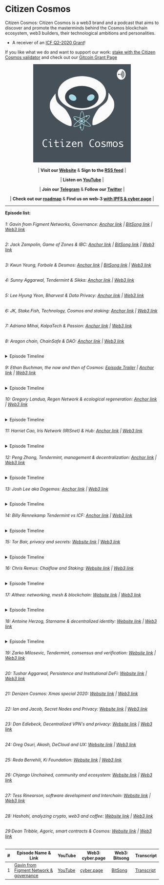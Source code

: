 # Citizen Cosmos

Citizen Cosmos: Citizen Cosmos is a web3 brand and a podcast that aims to discover and promote the masterminds behind the Cosmos blockchain ecosystem, web3 builders, their technological ambitions and personalities.

- A receiver of an [ICF Q2-2020 Grant](https://medium.com/@interchain_io/icf-q2-2020-funding-recipients-e5cbb326c23c)! 

If you like what we do and want to support our work: [stake with the Citizen Cosmos validator](https://www.citizencosmos.space/staking) and check out our [Gitcoin Grant Page](https://gitcoin.co/grants/1113/citizen-cosmos-podcast) 

<div align="center">
 <img src="project/branding/CitizenCosmosLogo.jpg" width="320" />
</div>

<div align="center">

| **Visit our [Website](https://www.citizencosmos.space/)** & **Sign to the [RSS feed](https://www.citizencosmos.space/rss)** |

| **Listen on [YouTube](https://www.youtube.com/channel/UCP0ZV8ducS3U2QEsIZQ1taQ)** |

| **Join our [Telegram](https://t.me/citizen_cosmos)** & **Follow our [Twitter](https://twitter.com/cosmos_voice)** | 

| **Check out our [roadmap](https://github.com/citizen-cosmos/Citizen-Cosmos/blob/master/roadmap/roadmap.md)** & **Find us on web-3 [with IPFS & cyber.page](https://cyber.page/search/citizen%20cosmos)** |

</div>

<hr>

__Episode list:__

###### 1: Gavin from Figment Networks, Governance: [Anchor link](https://anchor.fm/citizencosmos/episodes/Gavin-from-Figment-Networks--Governance-ed5jm8) | [BitSong link](https://demo.bitsong.io/track/158) | [Web3 link](https://ipfs.io/ipfs/QmaKBaBnfqUkK789dtk2UWZzfTdti7DRYuapQz8CRWJFZh)

###### 2: Jack Zampolin, Game of Zones & IBC: [Anchor link](https://anchor.fm/citizencosmos/episodes/Jack-Zampolin--Game-of-Zones--IBC-ed5jul) | [BitSong link](https://demo.bitsong.io/track/159) | [Web3 link](https://ipfs.io/ipfs/QmefwgCNkRJ7qNG2aNPYDhfiN3QSm3w7auUoEYqNK6qLrM)

###### 3: Kwun Yeung, Forbole & Desmos: [Anchor link](https://anchor.fm/citizencosmos/episodes/Kwun-Yeung--Forbole--Desmos-edesno) | [BitSong link](https://demo.bitsong.io/track/160) | [Web3 link](https://ipfs.io/ipfs/QmXsUHhLCDo9aXqVMbGpVicoYw7Z98DEaC4525Kp9bG96v)

###### 4: Sunny Aggarwal, Tendermint & Sikka: [Anchor link](https://anchor.fm/citizencosmos/episodes/Sunny-Aggarwal--Tendermint--Sikka-edpmcj) | [Web3 link](https://ipfs.io/ipfs/QmPpZNj7BnxZX9DKaaXrFv12FTEg4xcTARhjJNmapLQwuV)

###### 5: Lee Hyung Yeon, Bharvest & Data Privacy: [Anchor link](https://anchor.fm/citizencosmos/episodes/Lee-Hyung-Yeon--Bharvest--Data-Privacy-ee1vus) | [Web3 link](https://ipfs.io/ipfs/QmPcMxcewrEeRbYH2zEkuqvCZZLgZJ2XQ9sZuRkqTVsxn7)

###### 6: JK, Stake.Fish, Technology, Cosmos and staking: [Anchor link](https://anchor.fm/citizencosmos/episodes/JK--Stake-Fish--tech-adoption-eee4cj) | [Web3 link](https://ipfs.io/ipfs/QmUFWJVKY1KftPLEWUdcS6451kGQsGsCS3YPMRPAjbDjrn)

###### 7: Adriana Mihai, KalpaTech & Passion: [Anchor link](https://anchor.fm/citizencosmos/episodes/Adriana-Mihai--KalpaTech--Passion-eemjns) | [Web3 link](https://ipfs.io/ipfs/QmRW8AgnviASCm2tiJ95LRbBiTypwTLp1Z9iP2sxpKFMau)

###### 8: Aragon chain, ChainSafe & DAO: [Anchor link](https://anchor.fm/citizencosmos/episodes/Aragon-chain--ChainSafe--DAO-ef1ohv) | [Web3 link](https://ipfs.io/ipfs/QmR7QhMymqSiNUJwd5zQyEZxR8qaB37Y7ashMdQEuYJzcZ)

 <details>
  <summary>Episode Timeline</summary>

    1.10: Getting started with Cosmos

    2.43: Chainsafe introduction

    5.05: How did you choose Cosmos

    15.50: The technical aspects of how Aragon works with Cosmos and Ethereum

    19.36: Aragon Court

    29.36: Ethermint as the Cosmos module

    31.12: How to build two communities around the project

    34.10: Aragon on other networks

    37.54: PoS maturity

    39.40: Personal motivation

    43.30: Jorge’s history of becoming a co-founder of Aragon

    46.35: Problems which can be solved by a DAO

    51.10: Inspirational projects using Aragon DAOs

  </details>
    
###### 9: Ethan Buchman, the now and then of Cosmos: [Episode Trailer](https://anchor.fm/citizencosmos/episodes/Ethan-Buchman-trailer-efekii) | [Anchor link](https://anchor.fm/citizencosmos/episodes/Ethan-Buchman--the-now-and-then-of-Cosmos-eff5vm) | [Web3 link](https://ipfs.io/ipfs/QmS9LfoQLdR76WhheWzJ4ch7NXm4m75amUNj4FtBQDmye3)

<details>
<summary>Episode Timeline</summary>

    1.38: How did you come up with the name for your validator?

    3.44: The story behind Cosmos

    10.32: The challenges of being a co-founder

    15.56: The day before fundraising started

    17.44: The second donation round

    19.42: Foundation vs decentralization

    25.30: Using the community pool for investment

    28.14: Cosmos and a token for trading

    31.16: Differences between finance and money

    32.32: DeFi or DeFai =)

    34.32: Motivation during tough times

    37.39: Current personal concerns

    39.18: Favorite biological systems
    
    41.30: Algorithms and informal systems
    
    51.10: Founders influence on decentralized projects and its followers
    
    55.06: Visionary in a project
    
    1.03.52: Monetization or decentralized law, what should come first?

  </details>

###### 10: Gregory Landua, Regen Network & ecological regeneration: [Anchor link](https://anchor.fm/citizencosmos/episodes/Gregory-Landua--Regen-Network--ecological-regeneration-efv5cq) | [Web3 link](https://ipfs.io/ipfs/Qmc95KpVDtXeBJwkGZ8UbUCF1PzzyiCWjeqdq2iku3SVN8)

<details>
<summary>Episode Timeline</summary>

    1.03: What does regeneration mean?

    5.52: Regen network and it’s mission

    8.16: A go2market strategy

    9.10: Transform the game

    13.25: The value of resourses

    19.16: Probabilistic value and its calculation

    22.08: How many people do we need to change the consumption paradigm?

    26.08: How did you choose Cosmos? 

    33.20: Personal story and random ecology questions

    39.36: Growing Avocados

  </details>
  
###### 11: Harriet Cao, Iris Network (IRISnet) & Hub: [Anchor link](https://anchor.fm/citizencosmos/episodes/Harriet-Cao--IRIS-Network--Hub-egmcah) | [Web3 link](https://cyber.page/ipfs/QmPuNmR68Yxi84bpxp18MzRTtEJJQxi5gTdJJBxKhaeuPi)

<details>
<summary>Episode Timeline</summary>

    1.27: The history behind IRISnet

    4.16: Harriet's personal story 
    
    6.20: THe differences between corporate and decentralized working environments
    
    10.06: IRISnet as a non-profit organization 
    
    11.58: IRIShub
    
    15.50: Main differences between hubs
    
    19.06: AI
    
    22.26: IRIS Service Consortium Hub
    
    26.22: Use cases for IRIS-SDK
    
    29.58: The community pull of IRIShub
    
    32.26: Specifics of teh Pacific Asia region
    
    34.52: Government support of the blockchain industry
    
    36.51: A bit more of the personal story
    
    40.56: Inspiring blockchain projects

  </details>
  
###### 12: Peng Zhong, Tendermint, management & decentralization: [Anchor link](https://anchor.fm/citizencosmos/episodes/Peng-Zhong--Tendermint--management--decentralization-ehd4i0/a-a2qkqck) | [Web3 link](https://cyber.page/search/peng%20zhong)

<details>
<summary>Episode Timeline</summary>

    1.44: Becoming a CEO 
    
    3.50: Personal mission as a CEO 
    
    4.46: Photon
    
    7.20: A new secret tool
    
    8.40: Web developers and their role in web3 

    11.44: The most difficult part in a job of a CEO 

    15.34: Lifehacks 
    
    17.16: Personal story in the blockchain world 
    
    23.40: Decentralized twitter 
    
    26.56: UI and off-chain connections
    
    30.20: UI of the SDK 
    
    32.26: What will the future of development might look like 
    
    33.52: GPT-3
    
    35.48: Lunie 
    
    40.40: Interaction design 
    
    42.26: Hiring process and the perfect match
    
    44.24: Board of Directors
    
    46.24: Community of  a decentralized project
    
    50.10: Prism break 
    
    52.50: Exciting blockchain projects 

  </details>
  
###### 13: Josh Lee aka Dogemos: [Anchor link](https://anchor.fm/citizencosmos/episodes/Josh-Lee-aka-Dogemos-eicint) | [Web3 link](https://cyber.page/ipfs/QmNsPhc53DyviuQkYDca8tT9TANDUaXVG5fs9SGzedW4Xj)

<details>
<summary>Episode Timeline</summary>

    1.30: Role on the Tendermint team 
    
    3.02: Dogemos as a name  
    
    6.07: The story behind Tendermint
    
    9.02: The beauty of the technology behind Tendermint

    11.33: The best ways to start learning about Tendermint

    15.14: Work with the community 

    19.52: Tools to work with the community 

    26.56: Working with a technical team 

    29.04: Tricky Product Market Fit

    32.24: Keplr 

    37.10: Interoperability as a state of mind

    41.08: C-level specialists in decentralized projects and legal entities 

    42.26: Decentralization in a future World 

    44.44: Privacy in decentralized projects

    46.02: How to deal with a number of different opinions 

    49.48: Exciting projects in the blockchain space 

  </details>
  
###### 14: Billy Rennekamp Tendermint vs ICF: [Anchor link](https://anchor.fm/citizencosmos/episodes/Billy-Rennekamp-Tendermint-vs-ICF-ejbqcq) | [Web3 link](https://cyber.page/ipfs/QmRpzCBGwLNSRMonbBV1rHk9mjc4UEaHgEThzFMLcU2wYP)

<details>
<summary>Episode Timeline</summary>

    1.54: what is the ICF
    
    7.08: Publicity
    
    10.40: Communication within a project 
    
    13.32: Personal blockchain story 
    
    21.47: DeFi: the new economic reality or a new scam
    
    23.54: The beauty of blockchains and what attracts people 
    
    31.20: Cryptography 
    
    33.36: Centralized and decentralized decision making process in ICF 
    
    40.06: Fiat and Crypto currencies in ICF operations 
    
    41.34: Clovers network and integration with Cosmos 
    
    45.52: Exciting blockchain technologies 
    
    49.30: Cosmos Citizenship 
    
    53.52: Billy’s twitter account 
    
    56.11: Interesting blockchain projects

  </details>
  
###### 15: Tor Bair, privacy and secrets: [Website link](https://www.citizencosmos.space/secret-network) | [Web3 link](https://cyber.page/ipfs/QmRtzQ1z3rJwe37PxNiJg8PRM8YervsjQfqXamPrrWqsQR)

<details>
<summary>Episode Timeline</summary>

    1.20: The definition of privacy
    
    3.30: Incentives to protect privacy
    
    8.07: A personal rtake on privacy
    
    13.15: How to combine poker and privacy?
    
    14.10: Privacy projects and the foundations that back them
    
    18.50: Privacy gurus
    
    21.15: Privacy preserving smart contracts
    
    26.48: Intel SGX
    
    30.20: How Intel can affect privacy
    
    33.08: Secret Nodes
    
    35.30: Ways to talk to a community
    
    37.45: SCRT token
    
    40.28: Monetization behind a foundation
    
    42.10: Is MIT education helpful or not?
    
    44.44: The story of the Decentralize this podcast
    
    47.02: Secrets to share
    
    48.17: Exciting projects

  </details>

###### 16: Chris Remus: Chaiflow and Staking: [Website link](https://www.citizencosmos.space/staking-defense) | [Web3 link]()

<details>
<summary>Episode Timeline</summary>

     0.45: The Twitter connection  

     1.45: Chainflow's validator 

     5.35: Chainflow's focus  

     8.37: Why Cosmos 

     10.44: How to attract smaller, independent validators?

     15.03: Cosmos-Hub validators 

     18.19: Enforcing rules onto the blockchain 

     22.19: The monetary cost of freedom 

     25.49: The staking defence forum 

     28.49: Project and product management 

     32.56: The developer mindset for product management

     35.24: The product and its shape within the blockchain industry 

     38.29: Marketing and user traction issues  

     42.21: The Staking Defence Newsletter 

     44.49: Picking mushrooms 

     46.25: Exciting blockchain projects 

  </details>
  
###### 17: Althea: networking, mesh & blockchain: [Website link](https://www.citizencosmos.space/althea) | [Web3 link]()

<details>
<summary>Episode Timeline</summary>
 
    1.12: The birth of Althea
    
    4.30: A price-aware routing protocol
    
    5.28: Mesh networks
    
    7.42: The nowadays technological base for the internet
    
    11.38: Bandwidth in mesh networks
    
    13.50: Hardware and software for mesh networks
    
    15.30: Open source or third party solutions
    
    19.09: Scaling issues
    
    21.10: Background
    
    22.30: The role of a CEO and its challenges
    
    24.30: Product design
    
    26.18: An example of using a mesh network
    
    26.53: A typical user
    
    27.30: How users can get involved in Altea network
    
    30.15: The mesh network market
    
    32.02: Economical model behind Althea network
    
    34.58: Peggy bridge between Cosmos and Ethereum
    
    36.50: Differences between bridges
    
    37.28: Other side of the project: xDai
    
    39.19: Grant from Interchain foundation
    
    39.42: Economical goal
    
    40.42: Prehistory
    
    42.22: Internet connection dashboard
    
    43.26: Privacy in bandwidth sharing
    
    43.52: ISP monetization of data
    
    45.05: Chaos Communication Congress
    
    46.30: Exciting blockchain projects

</details>

###### 18: Antoine Herzog, Starname & decentralized identity: [Website link](https://www.citizencosmos.space/starname) | [Web3 link]()


<details>
<summary>Episode Timeline</summary>
 
    0.37: Community of podcast hosts 
    
    1.20: Startname or IOV
    
    1.48: Migrating to Cosmos 
    
    02.38: What is Starname 
    
    04.30: DeFi projects in France 
    
    05.43: Personality and name in the crypto space 
    
    07.10: AML and privacy 
    
    9.50: DeFi and NFT tokens
    
    10.50: Migrating to the Cosmos ecosystem 
    
    14.10: Validators experience 
    
    16.49: Coingecko
    
    20.38: The French blockchain ecosystem 
    
    22.28: Similarities with Urbit 
    
    23.01: Company management 
    
    24.45: Finding the right balance
    
    26.01: The Circle project
    
    26.46: How to make peace with your inner voice
    
    28.40: Mentorship and how it can help 
    
    31.20: Exciting blockchain projects 

</details>

###### 19: Zarko Milosevic, Tendermint, consensus and verification: [Website link](https://www.citizencosmos.space/zarko) | [Web3 link]()

###### 20: Tushar Aggarwal, Persistence and Institutional DeFi: [Website link](https://www.citizencosmos.space/persistence) | [Web3 link]()

###### 21: Denizen Cosmos: Xmas special 2020: [Website link](https://www.citizencosmos.space/dinezen-xmas) | [Web3 link]()

###### 22: Ian and Jacob, Secret Nodes and Privacy: [Website link](https://www.citizencosmos.space/secret-nodes) | [Web3 link]()

###### 23: Dan Edlebeck, Decentralized VPN's and privacy: [Website link](https://www.citizencosmos.space/exidio) | [Web3 link]()

###### 24: Greg Osuri, Akash, DeCloud and UX: [Website link](https://www.citizencosmos.space/akash) | [Web3 link]()

###### 25: Reda Berrehili, Ki Foundation: [Website link](https://www.citizencosmos.space/ki) | [Web3 link]()

###### 26: Chjango Unchained, community and ecosystem: [Website link](https://www.citizencosmos.space/chjango) | [Web3 link]()

###### 27: Tess Rinearson, software development and Interchain: [Website link](https://www.citizencosmos.space/tess) | [Web3 link]()

###### 28: Hashohi, analyzing crypto, web3 and coffee: [Website link](https://www.citizencosmos.space/hashoshi) | [Web3 link]()

###### 29:Dean Tribble, Agoric, smart contracts & Cosmos: [Website link](https://www.citizencosmos.space/agoric) | [Web3 link]()


| # | Episode Name & Link | YouTube | Web3: cyber.page | Web3: Bitsong | Transcript |
|---|---------|---------|------------|---------|----------|
| 1 | [Gavin from Figment Network & governance](https://www.citizencosmos.space/figment-network-governance) | [YouTube](https://www.youtube.com/watch?v=30DCKBWhUCI) | [cyber.page]() | [BitSong](https://demo.bitsong.io/track/158) | [Transcript]() |

